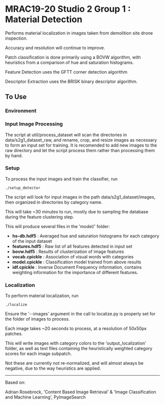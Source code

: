 MRAC19-20 Studio 2 Group 1 : Material Detection
===============================================

Performs material localization in images taken from demolition site drone inspection. 

Accuracy and resolution will continue to improve.

Patch classification is done primarily using a BOVW algorithm, with heuristics from a comparison of hue and saturation histograms.

Feature Detection uses the GFTT corner detection algorithm

Descriptor Extraction uses the BRISK binary descriptor algorithm. 


To Use
------

### Environment


### Input Image Processing

The script at util/process_dataset will scan the directories in data/s2g1_dataset_raw, and rename, crop, and resize images as necessary to form an input set for training. It is recomended to add new images to the raw directory and let the script process them rather than processing them by hand.

### Setup

To process the input images and train the classifier, run

`./setup_detector`

The script will look for input images in the path data/s2g1_dataset/images, then organized in directories by category name.

This will take ~30 minutes to run, mostly due to sampling the database during the feature clustering step.

This will produce several files in the 'model/' folder: 

- **hs-db.hdf5** : Averaged hue and saturation histograms for each category of the input dataset
- **features.hdf5** : Raw list of all features detected in input set
- **bovw.hdf5** : Results of clusterization of image features
- **vocab.cpickle** : Association of visual words with categories
- **model.cpickle** : Classification model trained from above results
- **idf.cpickle** : Inverse Document Frequency information, contains weighting information for the importance of different features. 

### Localization

To perform material localization, run 

`./localize`
 
Ensure the '--images' argument in the call to localize.py is properly set for the folder of images to process. 

Each image takes ~20 seconds to process, at a resolution of 50x50px patches.

This will write images with category colors to the 'output_localization' folder, as well as text files containing the heuristically weighted category scores for each image subpatch. 

Not these are currently not re-normalized, and will almost always be negative, due to the way heuristics are applied.

---

Based on:

Adrian Rosebrock, 'Content Based Image Retrieval' & 'Image Classification and Machine Learning', PyImageSearch